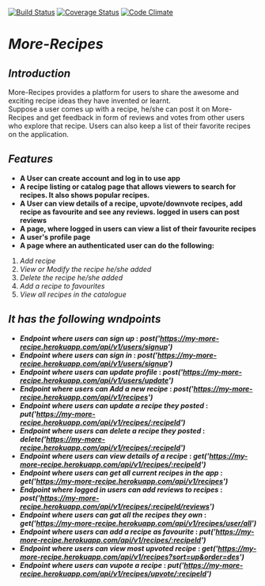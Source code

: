 [![Build Status](https://travis-ci.org/Noblemajesty/more-recipe.svg?branch=task%2F1%2Ftest-branch)](https://travis-ci.org/Noblemajesty/more-recipe)
[![Coverage Status](https://coveralls.io/repos/github/Noblemajesty/more-recipe/badge.svg?branch=dev-server)](https://coveralls.io/github/Noblemajesty/more-recipe?branch=master)
[![Code Climate](https://codeclimate.com/github/codeclimate/codeclimate/badges/gpa.svg)](https://codeclimate.com/github/Noblemajesty/more-recipe)


# **_More-Recipes_**

## _Introduction_

More-Recipes provides a platform for users to share the awesome and exciting recipe ideas they have invented or learnt.  
Suppose a user comes up with a recipe, he/she can post it on More-Recipes and get feedback in form of reviews and votes from other users who explore that recipe.  Users can also keep a list of their favorite recipes on the application.

## _Features_

* **A User can create account and log in to use app**
* **A recipe listing or catalog page that allows viewers to search for recipes. It also shows popular recipes.**
* **A User can view details of a recipe, upvote/downvote recipes, add recipe as favourite and see any reviews. logged in users can post reviews**
* **A page, where logged in users can view a list of their favourite recipes**
* **A user's profile page**
* **A page where an authenticated user can do the following:**
1. _Add recipe_
2. _View or Modify the recipe he/she added_
3. _Delete the recipe he/she added_
4. _Add a recipe to favourites_
5. _View all recipes in the catalogue_

## _It has the following wndpoints_
* **_Endpoint where users can sign up_ : _post('https://my-more-recipe.herokuapp.com/api/v1/users/signup')_**
* **_Endpoint where users can sign in_ : _post('https://my-more-recipe.herokuapp.com/api/v1/users/signup')_** 
* **_Endpoint where users can update profile_ : _post('https://my-more-recipe.herokuapp.com/api/v1/users/update')_**
* **_Endpoint where users can Add a new recipe_ : _post('https://my-more-recipe.herokuapp.com/api/v1/recipes')_**
* **_Endpoint where users can update a recipe they posted_ : _put('https://my-more-recipe.herokuapp.com/api/v1/recipes/:recipeId')_**
* **_Endpoint where users can delete a recipe they posted_ : _delete('https://my-more-recipe.herokuapp.com/api/v1/recipes/:recipeId')_**
* **_Endpoint where users can view details of a recipe_ : _get('https://my-more-recipe.herokuapp.com/api/v1/recipes/:recipeId')_**
* **_Endpoint where users can get all current recipes in the app_ : _get('https://my-more-recipe.herokuapp.com/api/v1/recipes')_**
* **_Endpoint where logged in users can add reviews to recipes_ : _post('https://my-more-recipe.herokuapp.com/api/v1/recipes/:recipeId/reviews')_**
* **_Endpoint where users can gat all the recipes they own_ : _get('https://my-more-recipe.herokuapp.com/api/v1/recipes/user/all')_**
* **_Endpoint where users can add a recipe as favourite_ : _put('https://my-more-recipe.herokuapp.com/api/v1/recipes/:recipeId')_**
* **_Endpoint where users can view most upvoted recipe_ : _get('https://my-more-recipe.herokuapp.com/api/v1/recipes?sort=up&order=des')_**
* **_Endpoint where users can vupote a recipe_ : _put('https://my-more-recipe.herokuapp.com/api/v1/recipes/upvote/:recipeId')_**
